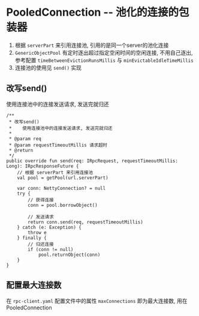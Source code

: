 # PooledConnection -- 池化的连接的包装器

1. 根据 `serverPart` 来引用连接池, 引用的是同一个server的池化连接
2. `GenericObjectPool` 有定时逐出超过指定空闲时间的空闲连接, 不用自己逐出, 参考配置 `timeBetweenEvictionRunsMillis` 与 `minEvictableIdleTimeMillis`
3. 连接池的使用见 `send()` 实现

## 改写send()

使用连接池中的连接发送请求, 发送完就归还

```
/**
 * 改写send()
 *    使用连接池中的连接发送请求, 发送完就归还
 *
 * @param req
 * @param requestTimeoutMillis 请求超时
 * @return
 */
public override fun send(req: IRpcRequest, requestTimeoutMillis: Long): IRpcResponseFuture {
    // 根据 serverPart 来引用连接池
    val pool = getPool(url.serverPart)

    var conn: NettyConnection? = null
    try {
        // 获得连接
        conn = pool.borrowObject()

        // 发送请求
        return conn.send(req, requestTimeoutMillis)
    } catch (e: Exception) {
        throw e
    } finally {
        // 归还连接
        if (conn != null)
            pool.returnObject(conn)
    }
}
```

## 配置最大连接数

在 `rpc-client.yaml` 配置文件中的属性 `maxConnections` 即为最大连接数, 用在 PooledConnection